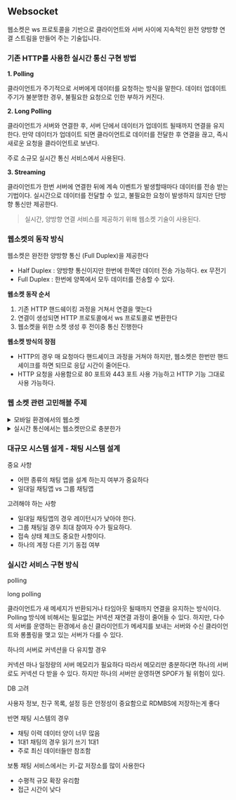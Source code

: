 ## Websocket

웹소켓은 ws 프로토콜을 기반으로 클라이언트와 서버 사이에 지속적인 완전 양방향 연결 스트림을 만들어 주는 기술입니다.

### 기존 HTTP를 사용한 실시간 통신 구현 방법

**1. Polling**

클라이언트가 주기적으로 서버에게 데이터를 요청하는 방식을 말한다. 데이터 업데이트 주기가 불분명한 경우, 불필요한 요청으로 인한 부하가 커진다.

**2. Long Polling**

클라이언트가 서버와 연결한 후, 서버 단에서 데이터가 업데이트 될때까지 연결을 유지한다. 만약 데이터가 업데이트 되면 클라이언트로 데이터를 전달한 후 연결을 끊고, 즉시 새로운 요청을 클라이언트로 보낸다.

주로 소규모 실시간 통신 서비스에서 사용된다.

**3. Streaming**

클라이언트가 한번 서버에 연결한 뒤에 계속 이벤트가 발생할때마다 데이터를 전송 받는 기법이다. 실시간으로 데이터를 전달할 수 있고, 불필요한 요청이 발생하지 않지만 단방향 통신만 제공한다.

> 실시간, 양방향 연결 서비스를 제공하기 위해 웹소켓 기술이 사용된다.

### 웹소켓의 동작 방식

웹소켓은 완전한 양방향 통신 (Full Duplex)을 제공한다

- Half Duplex : 양방향 통신이지만 한번에 한쪽만 데이터 전송 가능하다. ex 무전기
- Full Duplex : 한번에 양쪽에서 모두 데이터를 전송할 수 있다.

**웹소켓 동작 순서**

1. 기존 HTTP 핸드쉐이킹 과정을 거쳐서 연결을 맺는다
2. 연결이 생성되면 HTTP 프로토콜에서 ws 프로토콜로 변환한다
3. 웹소켓을 위한 소켓 생성 후 전이중 통신 진행한다

**웹소켓 방식의 장점**

- HTTP의 경우 매 요청마다 핸드셰이크 과정을 거쳐야 하지만, 웹소켓은 한번만 핸드셰이크를 하면 되므로 응답 시간이 줄어든다.
- HTTP 요청을 사용함으로 80 포트와 443 포트 사용 가능하고 HTTP 기능 그대로 사용 가능하다.

### 웹 소켓 관련 고민해볼 주제 

<details>
<summary>모바일 환경에서의 웹소켓</summary>
<div markdown="1">

모바일 환경은 데스크탑 웹 환경과 다르게 실시간으로 네트워크 연결 상태가 변한다. 사용자의 이동에 따라 다른 와이파이를 쓰기도 하고 LTE로 전환할수도 있다. 
이때 네트워크가 변동되면 클라이언트 쪽에서는 연결을 끊어버린다. 하지만 강제 종료 즉, 4-way handshake 과정을 거치지 않았기 때문에 서버측에서는 연결이 종료된걸 알지 못한다.

따라서 서버에서 데이터를 보내더라도 클라이언트는 데이터를 받지 못한다. 특히 서버가 데이터를 전송했다고 판단하는 기준은 송신 버퍼에 데이터를 썼는지 여부임으로, 클라이언트가 데이터를 받지 않더라도 서버는 성공으로 판단할 수 있다. 따라서 서버는 클라이언트와의 웹 소켓 연결을 주기적으로 확인하기 위한 수단이 필요하다. 
이때 대표적인 방법이 주기적으로 서버와 클라이언트가 health를 체크하는 **ping-pong** 방식이다.

</div>
</details>

<details>
<summary>실시간 통신에서는 웹소켓만으로 충분한가</summary>
<div markdown="1">


웹소켓이 실시간 양방향 통신의 가장 좋은 방법이지만, 웹소켓 통신에 문제가 생길 수 있다. 이때를 대비에서 HTTP 기반 Polling 방식의 실시간 데이터 처리 방식도 차선책으로 만들어놔야 한다.
</div>
</details>


### 대규모 시스템 설게 - 채팅 시스템 설계

중요 사항
- 어떤 종류의 채팅 앱을 설계 하는지 여부가 중요하다
- 일대일 채팅앱 vs 그룹 채팅앱

고려해야 하는 사항
- 일대일 채팅앱의 경우 레이턴시가 낮아야 한다. 
- 그룹 채팅일 경우 최대 참여자 수가 필요하다. 
- 접속 상태 체크도 중요한 사항이다. 
- 하나의 계정 다른 기기 동접 여부

### 실시간 서비스 구현 방식

polling

long polling

클라이언트가 새 메세지가 반환되거나 타임아웃 될때까지 연결을 유지하는 방식이다. Polling 방식에 비해서는 필요없는 커넥션 재연결 과정이 줄어들 수 있다.
하지만, 다수의 서버를 운영하는 환경에서 송신 클라이언트가 메세지를 보내는 서버와 수신 클라이언트와 롱폴링을 맺고 있는 서버가 다를 수 있다. 

하나의 서버로 커넥션을 다 유지할 경우

커넥션 마나 일정량의 서버 메모리가 필요하다 따라서 메모리만 충분하다면 하나의 서버로도 커넥션 다 받을 수 있다. 하지만 하나의 서버만 운영하면 SPOF가 될 위험이 있다.

DB 고려

사용자 정보, 친구 목록, 설정 등은 안정성이 중요함으로 RDMBS에 저장하는게 좋다

반면 채팅 시스템의 경우 
- 채팅 이력 데이터 양이 너무 많음
- 1대1 채팅의 경우 읽기 쓰기 1대1
- 주로 최신 데이터들만 참조함

보통 채팅 서비스에서는 키-값 저장소를 많이 사용한다
- 수평적 규모 확장 유리함
- 접근 시간이 낮다
